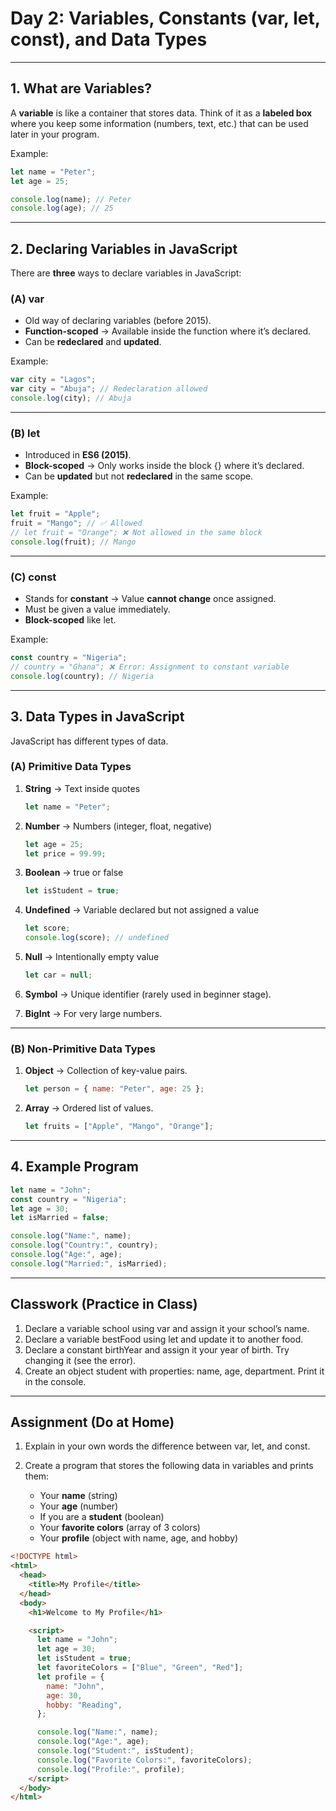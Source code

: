 # **Day 2: Variables, Constants (var, let, const), and Data Types**

---

## **1. What are Variables?**

A **variable** is like a container that stores data.
Think of it as a **labeled box** where you keep some information (numbers, text, etc.) that can be used later in your program.

Example:

```js
let name = "Peter";
let age = 25;

console.log(name); // Peter
console.log(age); // 25
```

---

## **2. Declaring Variables in JavaScript**

There are **three** ways to declare variables in JavaScript:

### (A) var

- Old way of declaring variables (before 2015).
- **Function-scoped** → Available inside the function where it’s declared.
- Can be **redeclared** and **updated**.

Example:

```js
var city = "Lagos";
var city = "Abuja"; // Redeclaration allowed
console.log(city); // Abuja
```

---

### (B) let

- Introduced in **ES6 (2015)**.
- **Block-scoped** → Only works inside the block {} where it’s declared.
- Can be **updated** but not **redeclared** in the same scope.

Example:

```js
let fruit = "Apple";
fruit = "Mango"; // ✅ Allowed
// let fruit = "Orange"; ❌ Not allowed in the same block
console.log(fruit); // Mango
```

---

### (C) const

- Stands for **constant** → Value **cannot change** once assigned.
- Must be given a value immediately.
- **Block-scoped** like let.

Example:

```js
const country = "Nigeria";
// country = "Ghana"; ❌ Error: Assignment to constant variable
console.log(country); // Nigeria
```

---

## **3. Data Types in JavaScript**

JavaScript has different types of data.

### (A) **Primitive Data Types**

1. **String** → Text inside quotes

   ```js
   let name = "Peter";
   ```

2. **Number** → Numbers (integer, float, negative)

   ```js
   let age = 25;
   let price = 99.99;
   ```

3. **Boolean** → true or false

   ```js
   let isStudent = true;
   ```

4. **Undefined** → Variable declared but not assigned a value

   ```js
   let score;
   console.log(score); // undefined
   ```

5. **Null** → Intentionally empty value

   ```js
   let car = null;
   ```

6. **Symbol** → Unique identifier (rarely used in beginner stage).
7. **BigInt** → For very large numbers.

---

### (B) **Non-Primitive Data Types**

1. **Object** → Collection of key-value pairs.

   ```js
   let person = { name: "Peter", age: 25 };
   ```

2. **Array** → Ordered list of values.

   ```js
   let fruits = ["Apple", "Mango", "Orange"];
   ```

---

## **4. Example Program**

```js
let name = "John";
const country = "Nigeria";
let age = 30;
let isMarried = false;

console.log("Name:", name);
console.log("Country:", country);
console.log("Age:", age);
console.log("Married:", isMarried);
```

---

## **Classwork (Practice in Class)**

1. Declare a variable school using var and assign it your school’s name.
2. Declare a variable bestFood using let and update it to another food.
3. Declare a constant birthYear and assign it your year of birth. Try changing it (see the error).
4. Create an object student with properties: name, age, department. Print it in the console.

---

## **Assignment (Do at Home)**

1. Explain in your own words the difference between var, let, and const.
2. Create a program that stores the following data in variables and prints them:

   - Your **name** (string)
   - Your **age** (number)
   - If you are a **student** (boolean)
   - Your **favorite colors** (array of 3 colors)
   - Your **profile** (object with name, age, and hobby)

```html
<!DOCTYPE html>
<html>
  <head>
    <title>My Profile</title>
  </head>
  <body>
    <h1>Welcome to My Profile</h1>

    <script>
      let name = "John";
      let age = 30;
      let isStudent = true;
      let favoriteColors = ["Blue", "Green", "Red"];
      let profile = {
        name: "John",
        age: 30,
        hobby: "Reading",
      };

      console.log("Name:", name);
      console.log("Age:", age);
      console.log("Student:", isStudent);
      console.log("Favorite Colors:", favoriteColors);
      console.log("Profile:", profile);
    </script>
  </body>
</html>
```
